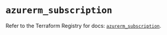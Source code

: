 # `azurerm_subscription`

Refer to the Terraform Registry for docs: [`azurerm_subscription`](https://registry.terraform.io/providers/hashicorp/azurerm/4.25.0/docs/resources/subscription).
